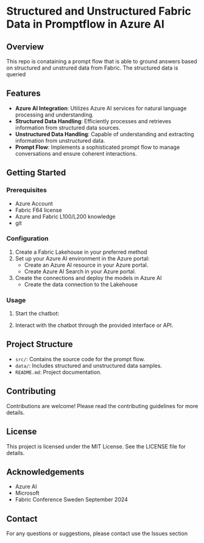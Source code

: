 # Structured and Unstructured Fabric Data in Promptflow in Azure AI 


## Overview
This repo is conataining a prompt flow that is able to ground answers based on structured and unstrured data from Fabric. The structured data is queried 

## Features
- **Azure AI Integration**: Utilizes Azure AI services for natural language processing and understanding.
- **Structured Data Handling**: Efficiently processes and retrieves information from structured data sources.
- **Unstructured Data Handling**: Capable of understanding and extracting information from unstructured data.
- **Prompt Flow**: Implements a sophisticated prompt flow to manage conversations and ensure coherent interactions.

## Getting Started

### Prerequisites
- Azure Account
- Fabric F64 license
- Azure and Fabric L100/L200 knowledge
- git
 
### Configuration
1. Create a Fabric Lakehouse in your preferred method
2. Set up your Azure AI environment in the Azure portal:
    - Create an Azure AI resource in your Azure portal.
    - Create Azure AI Search in your Azure portal.
3. Create the connections and deploy the models in Azure AI
    - Create the data connection to the Lakehouse
    

### Usage
1. Start the chatbot:
  
2. Interact with the chatbot through the provided interface or API.

## Project Structure
- `src/`: Contains the source code for the prompt flow.
- `data/`: Includes structured and unstructured data samples.
- `README.md`: Project documentation.

## Contributing
Contributions are welcome! Please read the contributing guidelines for more details.

## License
This project is licensed under the MIT License. See the LICENSE file for details.

## Acknowledgements
- Azure AI
- Microsoft
- Fabric Conference Sweden September 2024

## Contact
For any questions or suggestions, please contact use the Issues section

